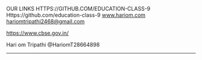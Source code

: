  OUR LINKS 
HTTPS://GITHUB.COM/EDUCATION-CLASS-9
Https://github.com/education-class-9
www.hariom.com
hariomtripathi2468@gmail.com

https://www.cbse.gov.in/


Hari om Tripathi
@HariomT28664898


---


